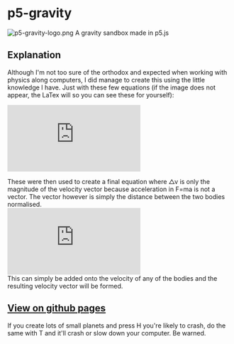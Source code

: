 # p5-gravity
![p5-gravity-logo.png](https://media.discordapp.net/attachments/508553890191507475/747957618517213194/unknown.png?width=689&height=677)
A gravity sandbox made in p5.js

## Explanation
Although I'm not too sure of the orthodox and expected when working with physics along computers, I did manage to create this using the little knowledge I have. Just with these few equations (if the image does not appear, the LaTex will so you can see these for yourself):

![$ F = ma $](https://latex.codecogs.com/png.latex?F%20%3D%20ma)\
![$ F = G\frac{m_xm_y}{r} $](https://latex.codecogs.com/png.latex?F%20%3D%20G%5Cfrac%7Bm_xm_y%7D%7Br%7D)\
![$ a = \frac{\Delta v}{\Delta t} $](https://latex.codecogs.com/png.latex?a%20%3D%20%5Cfrac%7B%5CDelta%20v%7D%7B%5CDelta%20t%7D)

These were then used to create a final equation where △v is only the magnitude of the velocity vector because acceleration in F=ma is not a vector. The vector however is simply the distance between the two bodies normalised.\
![$\Delta V_x=\left[\Delta t\frac{G\frac{m_xm_y}{r}}{m_x}\right]\hat r$](https://latex.codecogs.com/png.latex?%5CDelta%20V_x%3D%5Cleft%5B%5CDelta%20t%5Cfrac%7BG%5Cfrac%7Bm_xm_y%7D%7Br%7D%7D%7Bm_x%7D%5Cright%5D%5Chat%20r)\
This can simply be added onto the velocity of any of the bodies and the resulting velocity vector will be formed.

## [View on github pages](https://kingpepsalt.github.io/p5-gravity/gravity/)

If you create lots of small planets and press H you're likely to crash, do the same with T and it'll crash or slow down your computer. Be warned.

